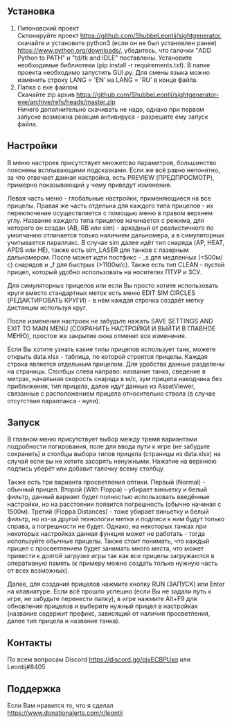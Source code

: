Установка
---------

1) Питоновский проект\
Склонируйте проект https://github.com/ShubbeLeontij/sightgenerator, скачайте и установите python3 (если он не был установлен ранее) https://www.python.org/downloads/, убедитесь, что галочки "ADD Python to PATH" и "td/tk and IDLE" поставлены. 
Установите необходимые библиотеки (pip install -r requirements.txt).
В папке проекта необходимо запустить GUI.py. Для смены языка можно изменить строку LANG = 'EN' на LANG = 'RU' в конце файла.
2) Папка с exe файлом\
Скачайте zip архив https://github.com/ShubbeLeontij/sightgenerator-exe/archive/refs/heads/master.zip \
Ничего дополнительно скачивать не надо, однако при первом запуске возможна реакция антивируса - разрешите ему запуск файла.

Настройки
---------

В меню настроек присутствует множетсво параметров, большинство пояснены всплывающими подсказками. 
Если же всё равно непонятно, за что отвечает данная настройка, есть PREVIEW (ПРЕДПРОСМОТР), примерно показывающий у чему приведут изменения.

Левая часть меню - глобальные настройки, применяющиеся на все прицелы.
Правая же часть отдельна для каждого типа прицелов - их переключение осуществляется с помощью меню в правом верхнем углу.
Название каждого типа прицелов начинается с режима, для которого он создан (AB, RB или sim) - аркадный от реалистичного по умолчанию отличается только наличием дальномера, а в симуляторных учитывается параллакс.
В случае sim далее идёт тип снаряда (AP, HEAT, APDS или HE), также есть sim_LASER для танков с лазерным дальномером.
После может идти постфикс - _s для медленных (<500м/с) снарядов и _f для быстрых (>1100м/с).
Также есть тип CLEAN - пустой прицел, который удобно использовать на носителях ПТУР и ЗСУ.

Для симуляторных прицелов или если Вы просто хотите использовать круги вместо стандартных меток есть меню EDIT SIM CIRCLES (РЕДАКТИРОВАТЬ КРУГИ) - в нём каждая строчка создаёт метку дистанции используя круг.

После изменения настроек не забудьте нажать SAVE SETTINGS AND EXIT TO MAIN MENU (СОХРАНИТЬ НАСТРОЙКИ И ВЫЙТИ В ГЛАВНОЕ МЕНЮ), простое же закрытие окна отменит все изменения.

Если Вы хотите узнать какие типы прицелов использует танк, можете открыть data.xlsx - таблица, по которой строятся прицелы. Каждая строка является отдельным прицелом. Для удобства данные разделены на страницы.
Столбцы слева направо: название танка, сведение в метрах, начальная скорость снаряда в м/с, зум прицела наводчика без приближения, тип прицела, далее идут данные из AssetViewer, связанные с расположением прицела относительно ствола (в случае отсутствия параллакса - нули).

Запуск
------

В главном меню присутствует выбор между тремя вариантами подробности логирования, поле для ввода пути к игре (не забудьте сохранить) и столбцы выбора типов прицела (страницы из data.xlsx) на случай если вы не хотите засорять ненужными. Нажатие на верхнюю подпись уберёт или добавит галочку всему столбцу.

Также есть три варианта просветления оптики.
Первый (Normal) - обычный прицел.
Второй (With Floppa) - убирает виньетку и белый фильтр, данный вариант будет полностью использовать введённые настройки, но на расстоянии появится погрешность (обычно начиная с 1500м).
Третий (Floppa Distances) - тоже убирает виньетку и белый фильтр, но из-за другой технологии метки и подписи к ним будут только справа, а погрешности не будет.
Однако, на некоторых танках при некоторых настройках данная функция может не работать - тогда используйте обычные прицелы.
Также стоит понимать, что каждый прицел с просветлением будет занимать много места, что может привести к долгой загрузке игры так как все прицелы загружаются в оперативную память (к примеру можно создать только нужную часть от всех возможных).

Далее, для создания прицелов нажмите кнопку RUN (ЗАПУСК) или Enter на клавиатуре.
Если всё прошло успешно (если Вы не задали путь к игре, не забудьте перенести папку), в игре нажмите Alt+F9 для обновления прицелов и выберите нужный прицел в настройках (название содержит префикс, зависящий от наличия просветления, далее тип прицела и название танка).

Контакты
--------

По всем вопросам Discord https://discord.gg/qjvECBPUxq или Leontij#8405

Поддержка
---------

Если Вам нравится то, что я сделал https://www.donationalerts.com/r/leontij
